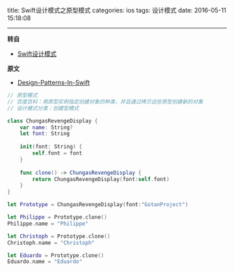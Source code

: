 title: Swift设计模式之原型模式
categories: ios
tags: 设计模式
date: 2016-05-11 15:18:08

---

<!--head-->

**转自**

* [Swift设计模式](http://qefee.com/tags/%E8%AE%BE%E8%AE%A1%E6%A8%A1%E5%BC%8F/)

**原文**

* [Design-Patterns-In-Swift](https://github.com/ochococo/Design-Patterns-In-Swift#behavioral)



<!--more-->



<!--body-->

```swift
// 原型模式
// 百度百科：用原型实例指定创建对象的种类，并且通过拷贝这些原型创建新的对象
// 设计模式分类：创建型模式

class ChungasRevengeDisplay {
    var name: String?
    let font: String
    
    init(font: String) {
        self.font = font
    }
    
    func clone() -> ChungasRevengeDisplay {
        return ChungasRevengeDisplay(font:self.font)
    }
}

let Prototype = ChungasRevengeDisplay(font:"GotanProject")

let Philippe = Prototype.clone()
Philippe.name = "Philippe"

let Christoph = Prototype.clone()
Christoph.name = "Christoph"

let Eduardo = Prototype.clone()
Eduardo.name = "Eduardo"
```

